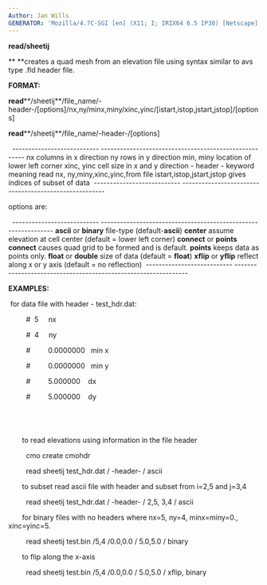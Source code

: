 ```yaml
---
Author: Jan Wills
GENERATOR: 'Mozilla/4.7C-SGI [en] (X11; I; IRIX64 6.5 IP30) [Netscape]'
---
```


 **read/sheetij**

  ** **creates a quad mesh from an elevation file using syntax similar
  to avs type .fld header file.

 **FORMAT:**

  **read****/sheetij**/file\_name/-header-/[options]/nx,ny/minx,miny/xinc,yinc/[istart,istop,jstart,jstop]/[options]

  **read****/sheetij**/file\_name/-header-/[options]

   
    --------------------------- ------------------------------------------------------
    nx                          columns in x direction
    ny                          rows in y direction
    min, miny                   location of lower left corner
    xinc, yinc                  cell size in x and y direction
    - header -                  keyword meaning read nx, ny,miny,xinc,yinc,from file
    istart,istop,jstart,jstop   gives indices of subset of data 
    --------------------------- ------------------------------------------------------
 
 options are:

   
    --------------------------- ---------------------------------------------------------------
    **ascii** or **binary**     file-type (default-**ascii**)
    **center**                  assume elevation at cell center (default = lower left corner)
    **connect** or **points**   **connect** causes quad grid to be formed and is default.
                                **points** keeps data as points only.
    **float** or **double**     size of data (default = **float**)
    **xflip** or **yflip**      reflect along x or y axis (default = no reflection) 
    --------------------------- ---------------------------------------------------------------
 
 **EXAMPLES:**

   for data file with header - test\_hdr.dat:

           
#  5     nx

           
#  4     ny

           
#         0.0000000   min x

           
#         0.0000000   min y

           
#         5.000000    dx

           
#         5.000000    dy

           
#
 
         to read elevations using information in the file header

           cmo create cmohdr

           read sheetij test\_hdr.dat / -header- / ascii
 
         to subset read ascii file with header and subset from i=2,5
  and j=3,4

           read sheetij test\_hdr.dat / -header- / 2,5, 3,4 / ascii
 
         for binary files with no headers where nx=5, ny=4,
  minx=miny=0., xinc=yinc=5.

           read sheetij test.bin /5,4 /0.0,0.0 / 5.0,5.0 / binary
 
         to flip along the x-axis

           read sheetij test.bin /5,4 /0.0,0.0 / 5.0,5.0 / xflip,
  binary

   

 
